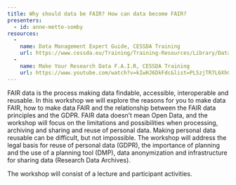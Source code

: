 ```yaml
---
title: Why should data be FAIR? How can data become FAIR?
presenters:
  - id: anne-mette-somby
resources:
  -
    name: Data Management Expert Guide, CESSDA Training
    url: https://www.cessda.eu/Training/Training-Resources/Library/Data-Management-Expert-Guide
  -
    name: Make Your Research Data F.A.I.R, CESSDA Training
    url: https://www.youtube.com/watch?v=kIwHJ6DkFdc&list=PLSzjTR7L6XhGb8h3SMG3e8-HOdnQ13PyW&index=13&t=0s
---
```


FAIR data is the process making data findable, accessible, interoperable and reusable.
In this workshop we will explore the reasons for you to make data FAIR, how to make data FAIR and the relationship between the FAIR data principles and the GDPR. FAIR data doesn’t mean Open Data, and the workshop will focus on the limitations and possibilities when processing, archiving and sharing and reuse of personal data.
Making personal data reusable can be difficult, but not impossible. The workshop will address the legal basis for reuse of personal data (GDPR), the importance of planning and the use of a planning tool (DMP), data anonymization and infrastructure for sharing data (Research Data Archives).

The workshop will consist of a lecture and participant activities.
